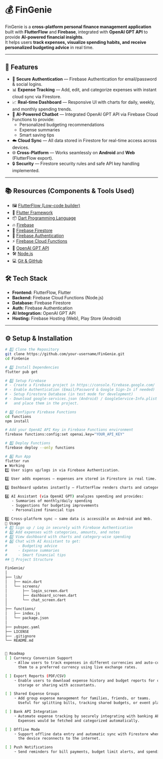 # 💰 FinGenie

FinGenie is a **cross-platform personal finance management application** built with **FlutterFlow** and **Firebase**, integrated with **OpenAI GPT API** to provide **AI-powered financial insights**.  
It helps users **track expenses, visualize spending habits, and receive personalized budgeting advice** in real time.

---

## 🚀 Features

- 🔐 **Secure Authentication** — Firebase Authentication for email/password & social logins.  
- 📊 **Expense Tracking** — Add, edit, and categorize expenses with instant cloud sync via Firestore.  
- 📈 **Real-time Dashboard** — Responsive UI with charts for daily, weekly, and monthly spending trends.  
- 🤖 **AI-Powered Chatbot** — Integrated OpenAI GPT API via Firebase Cloud Functions to provide:
  - Personalized budgeting recommendations  
  - Expense summaries  
  - Smart saving tips  
- ☁️ **Cloud Sync** — All data stored in Firestore for real-time access across devices.  
- 🌐 **Cross-Platform** — Works seamlessly on **Android** and **Web** (FlutterFlow export).  
- 🔒 **Security** — Firestore security rules and safe API key handling implemented.  

---
## 📚 Resources (Components & Tools Used)

- 🖼️ [FlutterFlow (Low-code builder)](https://flutterflow.io)  
- 📱 [Flutter Framework](https://flutter.dev/docs)  
- 📦 [Dart Programming Language](https://dart.dev/guides)  
- 🔥 [Firebase](https://firebase.google.com/docs)  
- 📂 [Firebase Firestore](https://firebase.google.com/docs/firestore)  
- 🔑 [Firebase Authentication](https://firebase.google.com/docs/auth)  
- ⚡ [Firebase Cloud Functions](https://firebase.google.com/docs/functions)  
- 🤖 [OpenAI GPT API](https://platform.openai.com/docs)  
- 🛠️ [Node.js](https://nodejs.org/en/docs)  
- 💻 [Git & GitHub](https://docs.github.com)  

## 🛠️ Tech Stack

- **Frontend:** FlutterFlow, Flutter  
- **Backend:** Firebase Cloud Functions (Node.js)  
- **Database:** Firebase Firestore  
- **Auth:** Firebase Authentication  
- **AI Integration:** OpenAI GPT API  
- **Hosting:** Firebase Hosting (Web), Play Store (Android)  

---

## ⚙️ Setup & Installation

```bash
# 1️⃣ Clone the Repository
git clone https://github.com/your-username/FinGenie.git
cd FinGenie

# 2️⃣ Install Dependencies
flutter pub get

# 3️⃣ Setup Firebase
# - Create a Firebase project in https://console.firebase.google.com/
# - Enable Authentication (Email/Password & Google Sign-In if needed)
# - Setup Firestore Database (in test mode for development)
# - Download google-services.json (Android) / GoogleService-Info.plist (iOS)
#   and place them in the project.

# 4️⃣ Configure Firebase Functions
cd functions
npm install

# Add your OpenAI API Key in Firebase Functions environment
firebase functions:config:set openai.key="YOUR_API_KEY"

# 5️⃣ Deploy Functions
firebase deploy --only functions

# 6️⃣ Run App
flutter run
▶️ Working
1️⃣ User signs up/logs in via Firebase Authentication.  

2️⃣ User adds expenses — expenses are stored in Firestore in real time.  

3️⃣ Dashboard updates instantly — FlutterFlow renders charts and category breakdowns.  

4️⃣ AI Assistant (via OpenAI GPT) analyzes spending and provides:  
   - Summaries of monthly/daily spending  
   - Suggestions for budgeting improvements  
   - Personalized financial tips  

5️⃣ Cross-platform sync — same data is accessible on Android and Web.
📱 Usage
# 1️⃣ Sign up / Log in securely with Firebase Authentication
# 2️⃣ Add expenses with categories, amounts, and notes
# 3️⃣ View dashboard with charts and category-wise spending
# 4️⃣ Chat with AI Assistant to get:
#     - Budgeting advice
#     - Expense summaries
#     - Smart financial tips
## 📂 Project Structure

FinGenie/
│
├── lib/
│   ├── main.dart
│   └── screens/
│       ├── login_screen.dart
│       ├── dashboard_screen.dart
│       └── chat_screen.dart
│
├── functions/
│   ├── index.js
│   └── package.json
│
├── pubspec.yaml
├── LICENSE
├── .gitignore
└── README.md


🔮 Roadmap
[ ] Currency Conversion Support
    ➝ Allow users to track expenses in different currencies and auto-convert 
      them to a preferred currency using live exchange rates.

[ ] Export Reports (PDF/CSV)
    ➝ Enable users to download expense history and budget reports for offline 
      storage or sharing with accountants.

[ ] Shared Expense Groups
    ➝ Add group expense management for families, friends, or teams. 
      Useful for splitting bills, tracking shared budgets, or event planning.

[ ] Bank API Integration
    ➝ Automate expense tracking by securely integrating with banking APIs. 
      Expenses would be fetched and categorized automatically.

[ ] Offline Mode
    ➝ Support offline data entry and automatic sync with Firestore when 
      the device reconnects to the internet.

[ ] Push Notifications
    ➝ Send reminders for bill payments, budget limit alerts, and spending trends.

